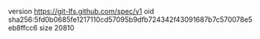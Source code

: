 version https://git-lfs.github.com/spec/v1
oid sha256:5fd0b0685fe1217110cd57095b9dfb724342f43091687b7c570078e5eb8ffcc6
size 20810

